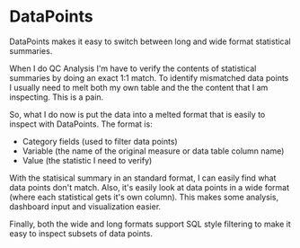# DataPoints

DataPoints makes it easy to switch between long and wide format statistical summaries.

When I do QC Analysis I'm have to verify the contents of statistical summaries by doing an exact 1:1 match. To identify mismatched data points I usually need to melt both my own table and the the content that I am inspecting. This is a pain.

So, what I do now is put the data into a melted format that is easily to inspect with DataPoints. The format is: 
  - Category fields (used to filter data points)
  - Variable (the name of the original measure or data table column name)
  - Value (the statistic I need to verify)

With the statisical summary in an standard format, I can easily find what data points don't match. Also, it's easily look at data points in a wide format (where each statistical gets it's own column). This makes some analysis, dashboard input and visualization easier.

Finally, both the wide and long formats support SQL style filtering to make it easy to inspect subsets of data points.
